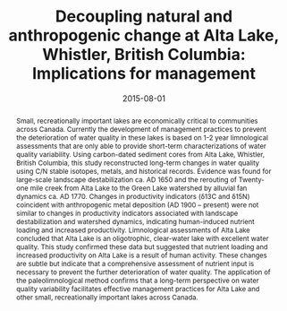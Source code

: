 ---
abstract: "Small, recreationally important lakes are economically critical to communities across Canada. Currently the development of management practices to prevent the deterioration of water quality in these lakes is based on 1-2 year limnological assessments that are only able to provide short-term characterizations of water quality variability. Using carbon-dated sediment cores from Alta Lake, Whistler, British Columbia, this study reconstructed long-term changes in water quality using C/N stable isotopes, metals, and historical records. Evidence was found for large-scale landscape destabilization ca. AD 1650 and the rerouting of Twenty-one mile creek from Alta Lake to the Green Lake watershed by alluvial fan dynamics ca. AD 1770. Changes in productivity indicators (δ13C and δ15N) coincident with anthropogenic metal deposition (AD 1900 – present) were not similar to changes in productivity indicators associated with landscape destabilization and watershed dynamics, indicating human-induced nutrient loading and increased productivity. Limnological assessments of Alta Lake concluded that Alta Lake is an oligotrophic, clear-water lake with excellent water quality. This study confirmed these data but suggested that nutrient loading and increased productivity on Alta Lake is a result of human activity. These changes are subtle but indicate that a comprehensive assessment of nutrient input is necessary to prevent the further deterioration of water quality. The application of the paleolimnological method confirms that a long-term perspective on water quality variability facilitates effective management practices for Alta Lake and other small, recreationally important lakes across Canada."
authors: ["admin", "I. S. Spooner", "Christopher E. White"]
date: "2015-08-01"
doi: ""
featured: false
image:
  caption: ""
  focal_point: ""
  preview_only: false
projects: []
publication: "Canadian Quaternary Association Biennial Meeting"
publication_short: ""
publication_types: ["1"]
summary: ""
tags: []
title: "Decoupling natural and anthropogenic change at Alta Lake, Whistler, British Columbia: Implications for management"
url_code: ""
url_dataset: ""
url_pdf: ""
url_poster: ""
url_project: ""
url_slides: ""
url_source: ""
url_video: ""
---